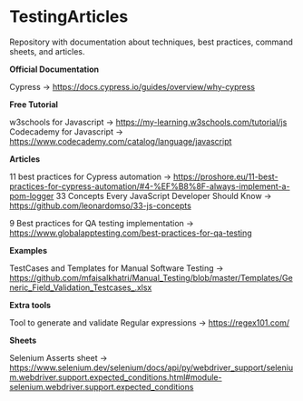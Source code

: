 # TestingArticles
Repository with documentation about techniques, best practices, command sheets, and articles.



**Official Documentation**

Cypress -> https://docs.cypress.io/guides/overview/why-cypress


**Free Tutorial**

w3schools for Javascript -> https://my-learning.w3schools.com/tutorial/js
Codecademy for Javascript -> https://www.codecademy.com/catalog/language/javascript


**Articles**

11 best practices for Cypress automation -> https://proshore.eu/11-best-practices-for-cypress-automation/#4-%EF%B8%8F-always-implement-a-pom-logger
33 Concepts Every JavaScript Developer Should Know -> https://github.com/leonardomso/33-js-concepts

9 Best practices for QA testing implementation -> https://www.globalapptesting.com/best-practices-for-qa-testing

**Examples**

TestCases and Templates for Manual Software Testing -> https://github.com/mfaisalkhatri/Manual_Testing/blob/master/Templates/Generic_Field_Validation_Testcases_.xlsx

**Extra tools**

Tool to generate and validate Regular expressions -> https://regex101.com/


**Sheets**

Selenium Asserts sheet -> https://www.selenium.dev/selenium/docs/api/py/webdriver_support/selenium.webdriver.support.expected_conditions.html#module-selenium.webdriver.support.expected_conditions

